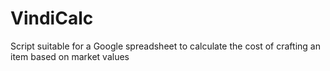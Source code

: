 VindiCalc
=========

Script suitable for a Google spreadsheet to calculate the cost of crafting an item based on market values
